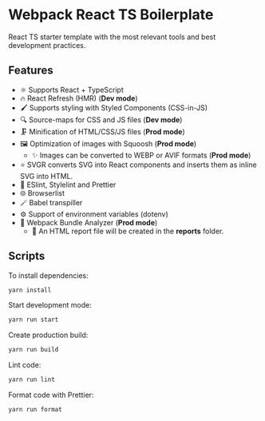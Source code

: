 # Webpack React TS Boilerplate

React TS starter template with the most relevant tools and best development practices.

## Features

- ⚛️ Supports React + TypeScript
- 🔥 React Refresh (HMR) (**Dev mode**)
- 🖌️ Supports styling with Styled Components (CSS-in-JS)
- 🔍 Source-maps for CSS and JS files (**Dev mode**)
- 🗜️ Minification of HTML/CSS/JS files (**Prod mode**)
- 🖼 Optimization of images with Squoosh (**Prod mode**)
  - ✨ Images can be converted to WEBP or AVIF formats (**Prod mode**)
- ⭐ SVGR converts SVG into React components and inserts them as inline SVG into HTML.
- 🧰 ESlint, Stylelint and Prettier
- 🌐 Browserlist
- 🪄 Babel transpiller
- ⚙️ Support of environment variables (dotenv)
- 🔬 Webpack Bundle Analyzer (**Prod mode**)
  - 📃 An HTML report file will be created in the **reports** folder.

## Scripts

To install dependencies:

```sh
yarn install
```

Start development mode:

```sh
yarn run start
```

Create production build:

```sh
yarn run build
```

Lint code:

```sh
yarn run lint
```

Format code with Prettier:

```sh
yarn run format
```
